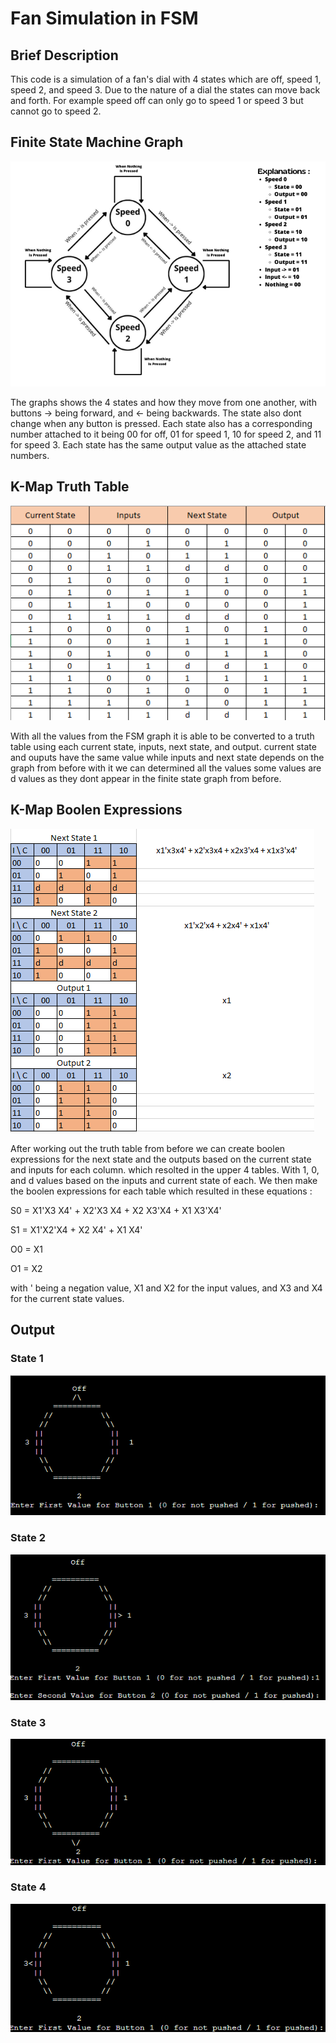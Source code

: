# Fan Simulation in FSM
## Brief Description
This code is a simulation of a fan's dial with 4 states which are off, speed 1, speed 2, and speed 3. Due to the nature of a dial the states can move back and forth. For example speed off can only go to speed 1 or speed 3 but cannot go to speed 2.
## Finite State Machine Graph
![FSM](img/Ex.png)

The graphs shows the 4 states and how they move from one another, with buttons -> being forward, and <- being backwards. The state also dont change when any button is pressed. Each state also has a corresponding number attached to it being 00 for off, 01 for speed 1, 10 for speed 2, and 11 for speed 3. Each state has the same output value as the attached state numbers.
## K-Map Truth Table
![map](img/map.png)

With all the values from the FSM graph it is able to be converted to a truth table using each current state, inputs, next state, and output. current state and ouputs have the same value while inputs and next state depends on the graph from before with it we can determined all the values some values are d values as they dont appear in the finite state graph from before.
## K-Map Boolen Expressions
![bool](img/algebra.png)

After working out the truth table from before we can create boolen expressions for the next state and the outputs based on the current state and inputs for each column. which resolted in the upper 4 tables. With 1, 0, and d values based on the inputs and current state of each. We then make the boolen expressions for each table which resulted in these equations :

S0 = X1'X3 X4' + X2'X3 X4 + X2 X3'X4 + X1 X3'X4'

S1 = X1'X2'X4 + X2 X4' + X1 X4'

O0 = X1

O1 = X2

with ' being a negation value, X1 and X2 for the input values, and X3 and X4 for the current state values.
## Output
### State 1
![1](img/default.png)
### State 2
![2](img/1.png)
### State 3
![3](img/2.png)
### State 4
![4](img/3.png)
